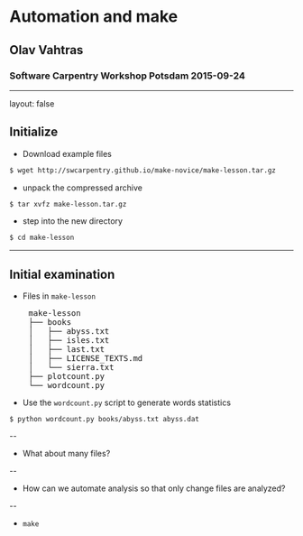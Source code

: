 # Automation and make

## Olav Vahtras

### Software Carpentry Workshop Potsdam 2015-09-24


---

layout: false

## Initialize

- Download example files
```bash
$ wget http://swcarpentry.github.io/make-novice/make-lesson.tar.gz
```
- unpack the compressed archive
```bash
$ tar xvfz make-lesson.tar.gz
```
- step into the new directory
```bash
$ cd make-lesson
```

---

## Initial examination

- Files in `make-lesson`

<PRE>
    make-lesson
    ├── books
    │   ├── abyss.txt
    │   ├── isles.txt
    │   ├── last.txt
    │   ├── LICENSE_TEXTS.md
    │   └── sierra.txt
    ├── plotcount.py
    └── wordcount.py
</PRE>

- Use the `wordcount.py` script to generate words statistics

```
$ python wordcount.py books/abyss.txt abyss.dat
```

--
- What about many files?

--
- How can we automate analysis so that only change files are analyzed?

--
- `make`
	

